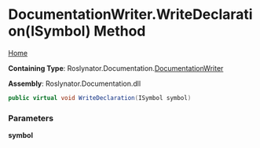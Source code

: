 <a name="_top"></a>

# DocumentationWriter\.WriteDeclaration\(ISymbol\) Method

[Home](../../../../README.md#_top)

**Containing Type**: Roslynator\.Documentation\.[DocumentationWriter](../README.md#_top)

**Assembly**: Roslynator\.Documentation\.dll

```csharp
public virtual void WriteDeclaration(ISymbol symbol)
```

### Parameters

**symbol**